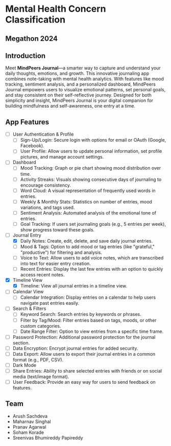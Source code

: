 # Mental Health Concern Classification
## Megathon 2024

## Introduction
Meet **MindPeers Journal**—a smarter way to capture and understand your daily thoughts, emotions, and growth. This innovative journaling app combines note-taking with mental health analytics. With features like mood tracking, sentiment analysis, and a personalized dashboard, MindPeers Journal empowers users to visualize emotional patterns, set personal goals, and stay consistent on their self-reflective journey. Designed for both simplicity and insight, MindPeers Journal is your digital companion for building mindfulness and self-awareness, one entry at a time.

## App Features
- [ ] User Authentication & Profile
  - [ ] Sign-Up/Login: Secure login with options for email or OAuth (Google, Facebook).
  - [ ] User Profile: Allow users to update personal information, set profile pictures, and manage account settings.
- [ ] Dashboard
  - [ ] Mood Tracking: Graph or pie chart showing mood distribution over time.
  - [ ] Activity Streaks: Visuals showing consecutive days of journaling to encourage consistency.
  - [ ] Word Cloud: A visual representation of frequently used words in entries.
  - [ ] Weekly & Monthly Stats: Statistics on number of entries, mood variations, and tags used.
  - [ ] Sentiment Analysis: Automated analysis of the emotional tone of entries.
  - [ ] Goal Tracking: If users set journaling goals (e.g., 5 entries per week), show progress toward these goals.
- [ ] Journal Entry
  - [x] Daily Notes: Create, edit, delete, and save daily journal entries.
  - [ ] Mood & Tags: Option to add mood or tag entries (like "grateful," "productive") for filtering and analysis.
  - [ ] Voice to Text: Allow users to add voice notes, which are transcribed into text for easier entry creation.
  - [ ] Recent Entries: Display the last few entries with an option to quickly access recent notes.
- [x] Timeline View
  - [x] Timeline: View all journal entries in a timeline view.
- [ ] Calendar View
  - [ ] Calendar Integration: Display entries on a calendar to help users navigate past entries easily.
- [ ] Search & Filters
  - [ ] Keyword Search: Search entries by keywords or phrases.
  - [ ] Filter by Tag/Mood: Filter entries based on tags, moods, or other custom categories.
  - [ ] Date Range Filter: Option to view entries from a specific time frame.
- [ ] Password Protection: Additional password protection for the journal section.
- [ ] Data Encryption: Encrypt journal entries for added security.
- [ ] Data Export: Allow users to export their journal entries in a common format (e.g., PDF, CSV).
- [ ] Dark Mode
- [ ] Share Entries: Ability to share selected entries with friends or on social media (text/image format).
- [ ] User Feedback: Provide an easy way for users to send feedback on features.

## Team
- Arush Sachdeva
- Maharnav Singhal
- Pranav Agarwal
- Soham Korade
- Sreenivas Bhumireddy Papireddy